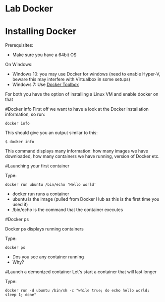 # Lab Docker


# Installing Docker
Prerequisites:
* Make sure you have a 64bit OS

On Windows:
* Windows 10: you may use Docker for windows (need to enable Hyper-V, beware this may interfere with Virtualbox in some setups)
* Windows 7: Use [Docker Toolbox](https://www.docker.com/toolbox) 

For both you have the option of installing a Linux VM and enable docker on that

#Docker info
First off we want to have a look at the Docker installation information, so run:

`docker info`

This should give you an output similar to this:

```
$ docker info
```

This command displays many information: how many images we have downloaded,  how many containers we have running, version of Docker etc.

#Launching your first container

Type:
```
docker run ubuntu /bin/echo 'Hello world'
```

* docker run runs a container
* ubuntu is the image (pulled from Docker Hub as this is the first time you used it)
* /bin/echo is the command that the container executes

#Docker ps

Docker ps displays running containers

Type:
```
docker ps
```

* Dos you see any container running
* Why?


#Launch a demonized container
Let's start a container that will last longer

Type:
```
docker run -d ubuntu /bin/sh -c "while true; do echo hello world; sleep 1; done"
```


